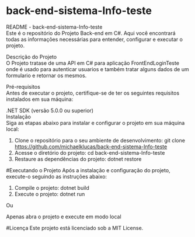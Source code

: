 # back-end-sistema-Info-teste

README - back-end-sistema-Info-teste
<br>
  Este é o repositório do Projeto Back-end em C#. Aqui você encontrará todas as informações necessárias para entender, configurar e executar o projeto.

Descrição do Projeto
<br>
O Projeto tratase de uma API em C# para aplicação FrontEndLoginTeste onde é usado para autenticar usuarios e também tratar alguns dados de um formulario e retornar os mesmos.

Pré-requisitos
<br>
Antes de executar o projeto, certifique-se de ter os seguintes requisitos instalados em sua máquina:

.NET SDK (versão 5.0.0 ou superior)
<br>
Instalação
<br>
Siga as etapas abaixo para instalar e configurar o projeto em sua máquina local:

1. Clone o repositório para o seu ambiente de desenvolvimento:
   git clone https://github.com/michaelklucas/back-end-sistema-Info-teste
2. Acesse o diretório do projeto:
     cd back-end-sistema-Info-teste
3. Restaure as dependências do projeto:
    dotnet restore

#Executando o Projeto
  Após a instalação e configuração do projeto, execute-o seguindo as instruções abaixo:

1. Compile o projeto:
  dotnet build
2. Execute o projeto:
  dotnet run

Ou

Apenas abra o projeto e execute em modo local

#Licença
  Este projeto está licenciado sob a MIT License.
